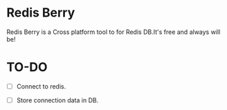 # Redis Berry
Redis Berry is a Cross platform tool to for Redis DB.It's free and always will be!

# TO-DO
- [ ] Connect to redis.
- [ ] Store connection data in DB.

